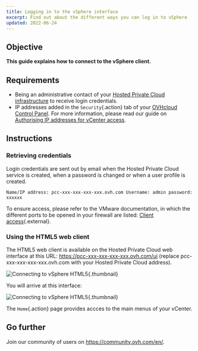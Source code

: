 ```yaml
---
title: Logging in to the vSphere interface
excerpt: Find out about the different ways you can log in to vSphere
updated: 2022-06-24
---
```


## Objective

**This guide explains how to connect to the vSphere client.**

## Requirements

- Being an administrative contact of your [Hosted Private Cloud infrastructure](https://www.ovhcloud.com/en-ie/enterprise/products/hosted-private-cloud/) to receive login credentials.
- IP addresses added in the `Security`{.action} tab of your [OVHcloud Control Panel](https://www.ovh.com/auth/?action=gotomanager&from=https://www.ovh.ie/&ovhSubsidiary=ie). For more information, please read our guide on [Authorising IP addresses for vCenter access](autoriser_des_ip_a_se_connecter_au_vcenter1.).

## Instructions

### Retrieving credentials

Login credentials are sent out by email when the Hosted Private Cloud service is created, when a password is changed or when a user profile is created.

```
Name/IP address: pcc-xxx-xxx-xxx-xxx.ovh.com Username: admin password: xxxxxx
```

To ensure access, please refer to the VMware documentation, in which the different ports to be opened in your firewall are listed: [Client access](https://kb.vmware.com/kb/1012382){.external}.

### Using the HTML5 web client

The HTML5 web client is available on the Hosted Private Cloud web interface at this URL: <https://pcc-xxx-xxx-xxx-xxx.ovh.com/ui> (replace pcc-xxx-xxx-xxx-xxx.ovh.com with your Hosted Private Cloud address).

![Connecting to vSphere HTML5](images_connection_interface_w_html5.png){.thumbnail}

You will arrive at this interface:

![Connecting to vSphere HTML5](images_vsphere-client-html5.png){.thumbnail}

The `Home`{.action} page provides accces to the main menus of your vCenter. 

## Go further

Join our community of users on <https://community.ovh.com/en/>.
